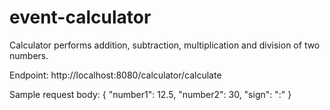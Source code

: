 # event-calculator
Calculator performs addition, subtraction, multiplication and division of two numbers.

Endpoint: http://localhost:8080/calculator/calculate

Sample request body:
{
"number1": 12.5,
"number2": 30,
"sign": ":"
}

